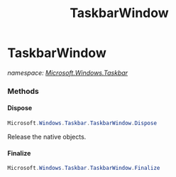 ﻿---
title: TaskbarWindow
---

# TaskbarWindow
_namespace: [Microsoft.Windows.Taskbar](N-Microsoft.Windows.Taskbar.html)_



### Methods

#### Dispose
```csharp
Microsoft.Windows.Taskbar.TaskbarWindow.Dispose
```
Release the native objects.

#### Finalize
```csharp
Microsoft.Windows.Taskbar.TaskbarWindow.Finalize
```





